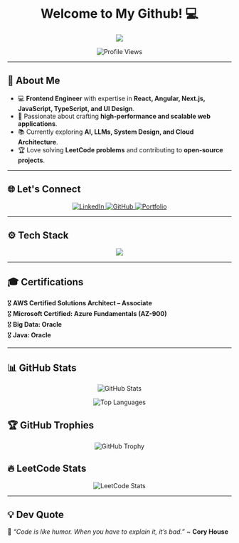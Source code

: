 <h1 align="center">Welcome to My Github! 💻</h1>

<p align="center">
  <img src="https://capsule-render.vercel.app/api?type=waving&color=gradient&height=150&section=header&text=Sachin+Bhardwaj&fontSize=40&fontColor=fff&animation=fadeIn" />
</p>

<p align="center">
  <img src="https://komarev.com/ghpvc/?username=SachinBhardwaj1&label=Profile+Views&color=blue&style=flat-square" alt="Profile Views" />
</p>

---

## 🚀 About Me

  - 💻 **Frontend Engineer** with expertise in **React, Angular, Next.js, JavaScript, TypeScript, and UI Design**.  
  - 🎯 Passionate about crafting **high-performance and scalable web applications**.  
  - 📚 Currently exploring **AI, LLMs, System Design, and Cloud Architecture**.  
  - 🏆 Love solving **LeetCode problems** and contributing to **open-source projects**. 

---

## 🌐 Let's Connect

<p align="center">
  <a href="https://www.linkedin.com/in/sachinbhardwajus/">
    <img src="https://img.shields.io/badge/LinkedIn-0A66C2?style=for-the-badge&logo=linkedin&logoColor=white" alt="LinkedIn" />
  </a>
  <a href="https://github.com/SachinBhardwaj1">
    <img src="https://img.shields.io/badge/GitHub-181717?style=for-the-badge&logo=github&logoColor=white" alt="GitHub" />
  </a>
  <a href="https://sachinbhardwaj.netlify.app/">
    <img src="https://img.shields.io/badge/Portfolio-000?style=for-the-badge&logo=vercel&logoColor=white" alt="Portfolio" />
  </a>
</p>

---

## ⚙️ Tech Stack

<p align="center">
  <img src="https://skillicons.dev/icons?i=js,ts,react,nextjs,nodejs,mongodb,postgresql,aws,docker,git,angular,cypress" />
</p>

---

## 🎓 Certifications

  🎖️ **AWS Certified Solutions Architect – Associate**  
  🎖️ **Microsoft Certified: Azure Fundamentals (AZ-900)**  
  🎖️ **Big Data: Oracle**  
  🎖️ **Java: Oracle**

---

## 📊 GitHub Stats

<p align="center">
  <img src="https://github-readme-stats.vercel.app/api?username=SachinBhardwaj1&show_icons=true&theme=radical" alt="GitHub Stats" />
</p>

<p align="center">
  <img src="https://github-readme-stats.vercel.app/api/top-langs/?username=SachinBhardwaj1&layout=compact&theme=radical" alt="Top Languages" />
</p>


## 🏆 GitHub Trophies

<p align="center">
  <img src="https://github-profile-trophy.vercel.app/?username=SachinBhardwaj1&theme=radical&margin-w=15" alt="GitHub Trophy" />
</p>

## 🔥 LeetCode Stats

<p align="center">
  <img src="https://leetcard.jacoblin.cool/sachinbhardwaj?theme=dark&font=ABeeZee&ext=heatmap" alt="LeetCode Stats" />
</p>

---

## 💡 Dev Quote

🎯 *“Code is like humor. When you have to explain it, it’s bad.”* ~ **Cory House**
